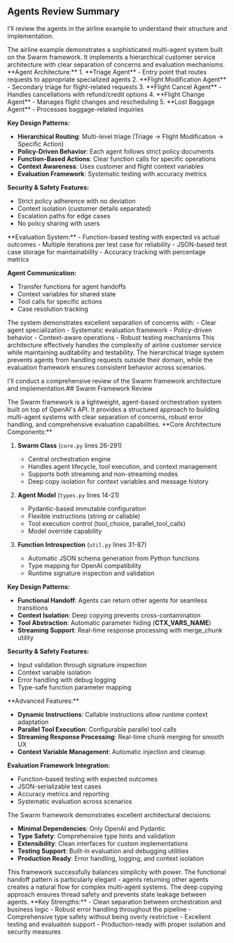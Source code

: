 
## Agents Review Summary

I'll review the agents in the airline example to understand their structure and implementation.

<understanding>
The airline example demonstrates a sophisticated multi-agent system built on the Swarm framework. It implements a hierarchical customer service architecture with clear separation of concerns and evaluation mechanisms.
</understanding>

<analysis>
**Agent Architecture:**
1. **Triage Agent** - Entry point that routes requests to appropriate specialized agents
2. **Flight Modification Agent** - Secondary triage for flight-related requests
3. **Flight Cancel Agent** - Handles cancellations with refund/credit options
4. **Flight Change Agent** - Manages flight changes and rescheduling
5. **Lost Baggage Agent** - Processes baggage-related inquiries

**Key Design Patterns:**
- **Hierarchical Routing**: Multi-level triage (Triage → Flight Modification → Specific Action)
- **Policy-Driven Behavior**: Each agent follows strict policy documents
- **Function-Based Actions**: Clear function calls for specific operations
- **Context Awareness**: Uses customer and flight context variables
- **Evaluation Framework**: Systematic testing with accuracy metrics

**Security & Safety Features:**
- Strict policy adherence with no deviation
- Context isolation (customer details separated)
- Escalation paths for edge cases
- No policy sharing with users
</analysis>

<exploration>
**Evaluation System:**
- Function-based testing with expected vs actual outcomes
- Multiple iterations per test case for reliability
- JSON-based test case storage for maintainability
- Accuracy tracking with percentage metrics

**Agent Communication:**
- Transfer functions for agent handoffs
- Context variables for shared state
- Tool calls for specific actions
- Case resolution tracking
</exploration>

<solution>
The system demonstrates excellent separation of concerns with:
- Clear agent specialization
- Systematic evaluation framework
- Policy-driven behavior
- Context-aware operations
- Robust testing mechanisms
</solution>

<reflection>
This architecture effectively handles the complexity of airline customer service while maintaining auditability and testability. The hierarchical triage system prevents agents from handling requests outside their domain, while the evaluation framework ensures consistent behavior across scenarios.
</reflection>

I'll conduct a comprehensive review of the Swarm framework architecture and implementation.## Swarm Framework Review

<understanding>
The Swarm framework is a lightweight, agent-based orchestration system built on top of OpenAI's API. It provides a structured approach to building multi-agent systems with clear separation of concerns, robust error handling, and comprehensive evaluation capabilities.
</understanding>

<analysis>
**Core Architecture Components:**

1. **Swarm Class** (`core.py` lines 26-291)
   - Central orchestration engine
   - Handles agent lifecycle, tool execution, and context management
   - Supports both streaming and non-streaming modes
   - Deep copy isolation for context variables and message history

2. **Agent Model** (`types.py` lines 14-21)
   - Pydantic-based immutable configuration
   - Flexible instructions (string or callable)
   - Tool execution control (tool_choice, parallel_tool_calls)
   - Model override capability

3. **Function Introspection** (`util.py` lines 31-87)
   - Automatic JSON schema generation from Python functions
   - Type mapping for OpenAI compatibility
   - Runtime signature inspection and validation

**Key Design Patterns:**

- **Functional Handoff**: Agents can return other agents for seamless transitions
- **Context Isolation**: Deep copying prevents cross-contamination
- **Tool Abstraction**: Automatic parameter hiding (__CTX_VARS_NAME__)
- **Streaming Support**: Real-time response processing with merge_chunk utility

**Security & Safety Features:**

- Input validation through signature inspection
- Context variable isolation
- Error handling with debug logging
- Type-safe function parameter mapping
</analysis>

<exploration>
**Advanced Features:**

- **Dynamic Instructions**: Callable instructions allow runtime context adaptation
- **Parallel Tool Execution**: Configurable parallel tool calls
- **Streaming Response Processing**: Real-time chunk merging for smooth UX
- **Context Variable Management**: Automatic injection and cleanup

**Evaluation Framework Integration:**
- Function-based testing with expected outcomes
- JSON-serializable test cases
- Accuracy metrics and reporting
- Systematic evaluation across scenarios
</exploration>

<solution>
The Swarm framework demonstrates excellent architectural decisions:

- **Minimal Dependencies**: Only OpenAI and Pydantic
- **Type Safety**: Comprehensive type hints and validation
- **Extensibility**: Clean interfaces for custom implementations
- **Testing Support**: Built-in evaluation and debugging utilities
- **Production Ready**: Error handling, logging, and context isolation
</solution>

<reflection>
This framework successfully balances simplicity with power. The functional handoff pattern is particularly elegant - agents returning other agents creates a natural flow for complex multi-agent systems. The deep copying approach ensures thread safety and prevents state leakage between agents.
</reflection>

<endpoint>
**Key Strengths:**
- Clean separation between orchestration and business logic
- Robust error handling throughout the pipeline
- Comprehensive type safety without being overly restrictive
- Excellent testing and evaluation support
- Production-ready with proper isolation and security measures
</endpoint>